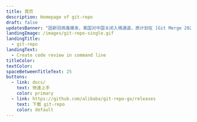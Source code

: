 ```yaml
---
title: 首页
description: Homepage of git-repo
draft: false
updatesBanner: "因新冠病毒爆发，美国对中国关闭入境通道，原计划在 [Git Merge 2020 会议](https://git-merge.com) 的演讲议题在本网站发表：《[AGit-Flow 集中式工作流和 git-repo](/zh_cn/2020/03/agit-flow-and-git-repo/)》"
landingImage: /images/git-repo-single.gif
landingTitle:
  - git-repo
landingText:
  - Create code review in command line
titleColor:
textColor:
spaceBetweenTitleText: 25
buttons:
  - link: docs/
    text: 快速上手
    color: primary
  - link: https://github.com/alibaba/git-repo-go/releases
    text: 下载 git-repo
    color: default
---
```

